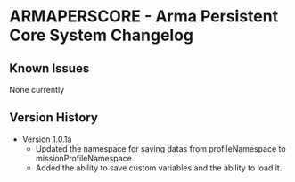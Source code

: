 # ARMAPERSCORE - Arma Persistent Core System Changelog

## Known Issues
None currently

## Version History

* Version 1.0.1a
    - Updated the namespace for saving datas from profileNamespace to missionProfileNamespace.
    - Added the ability to save custom variables and the ability to load it.